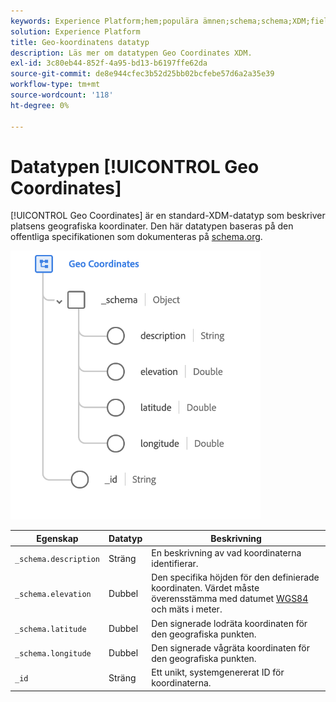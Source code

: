 ```yaml
---
keywords: Experience Platform;hem;populära ämnen;schema;schema;XDM;fields;schemas;schemas;scheman;geo;koordinater;datatyp;datatyp;datatyp;
solution: Experience Platform
title: Geo-koordinatens datatyp
description: Läs mer om datatypen Geo Coordinates XDM.
exl-id: 3c80eb44-852f-4a95-bd13-b6197ffe62da
source-git-commit: de8e944cfec3b52d25bb02bcfebe57d6a2a35e39
workflow-type: tm+mt
source-wordcount: '118'
ht-degree: 0%

---
```


# Datatypen [!UICONTROL Geo Coordinates]

[!UICONTROL Geo Coordinates] är en standard-XDM-datatyp som beskriver platsens geografiska koordinater. Den här datatypen baseras på den offentliga specifikationen som dokumenteras på [schema.org](https://schema.org/GeoCoordinates).

<img src="../images/data-types/geo-coordinates.png" width="400" /><br />

| Egenskap | Datatyp | Beskrivning |
| --- | --- | --- |
| `_schema.description` | Sträng | En beskrivning av vad koordinaterna identifierar. |
| `_schema.elevation` | Dubbel | Den specifika höjden för den definierade koordinaten. Värdet måste överensstämma med datumet [WGS84](https://gisgeography.com/wgs84-world-geodetic-system/) och mäts i meter. |
| `_schema.latitude` | Dubbel | Den signerade lodräta koordinaten för den geografiska punkten. |
| `_schema.longitude` | Dubbel | Den signerade vågräta koordinaten för den geografiska punkten. |
| `_id` | Sträng | Ett unikt, systemgenererat ID för koordinaterna. |
